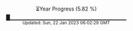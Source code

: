 <p align="center">
⏳Year Progress (5.82 %) <br>
█▁▁▁▁▁▁▁▁▁▁▁▁▁▁▁▁▁▁▁▁▁▁▁▁▁▁▁▁▁ <br>
<sub>Updated: Sun, 22 Jan 2023 06:02:29 GMT</sub>
</p>

